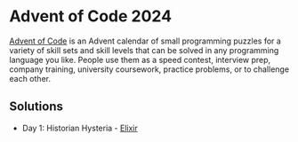 # Advent of Code 2024

[Advent of Code](https://adventofcode.com/2024/) is an Advent calendar of small programming puzzles for a variety of skill sets and skill levels that can be solved in any programming language you like. People use them as a speed contest, interview prep, company training, university coursework, practice problems, or to challenge each other.

## Solutions

- Day 1: Historian Hysteria - [Elixir](./Elixir/day_01/)
